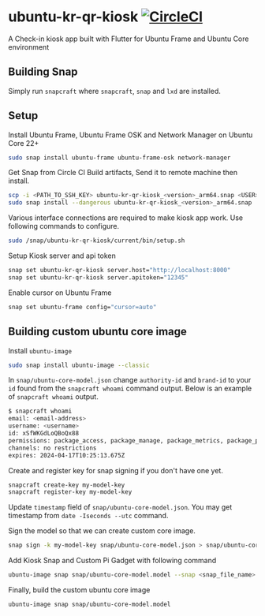 # ubuntu-kr-qr-kiosk [![CircleCI](https://dl.circleci.com/status-badge/img/circleci/LCy26Fe3U1mrPC75gaG7e1/K8Lwqp1Yg1mdDbFWcENXcQ/tree/main.svg?style=svg)](https://dl.circleci.com/status-badge/redirect/circleci/LCy26Fe3U1mrPC75gaG7e1/K8Lwqp1Yg1mdDbFWcENXcQ/tree/main)

A Check-in kiosk app built with Flutter for Ubuntu Frame and Ubuntu Core environment

## Building Snap
Simply run `snapcraft` where `snapcraft`, `snap` and `lxd` are installed.

## Setup

Install Ubuntu Frame, Ubuntu Frame OSK and Network Manager on Ubuntu Core 22+

```bash
sudo snap install ubuntu-frame ubuntu-frame-osk network-manager
```

Get Snap from Circle CI Build artifacts, Send it to remote machine then install.

```bash
scp -i <PATH_TO_SSH_KEY> ubuntu-kr-qr-kiosk_<version>_arm64.snap <USER>@<IP_ADDRESS>:~/
sudo snap install --dangerous ubuntu-kr-qr-kiosk_<version>_arm64.snap
```

Various interface connections are required to make kiosk app work. Use following commands to configure.

```bash
sudo /snap/ubuntu-kr-qr-kiosk/current/bin/setup.sh
```

Setup Kiosk server and api token
```bash
snap set ubuntu-kr-qr-kiosk server.host="http://localhost:8000"
snap set ubuntu-kr-qr-kiosk server.apitoken="12345"
```

Enable cursor on Ubuntu Frame
```bash
snap set ubuntu-frame config="cursor=auto"
```

## Building custom ubuntu core image

Install `ubuntu-image`

```bash
sudo snap install ubuntu-image --classic
```

In `snap/ubuntu-core-model.json` change `authority-id` and `brand-id` to your `id` found from the `snapcraft whoami` command output. Below is an example of `snapcraft whoami` output.

```bash
$ snapcraft whoami
email: <email-address>
username: <username>
id: xSfWKGdLoQBoQx88
permissions: package_access, package_manage, package_metrics, package_push, package_register, package_release, package_update
channels: no restrictions
expires: 2024-04-17T10:25:13.675Z 
```

Create and register key for snap signing if you don't have one yet.

```bash
snapcraft create-key my-model-key
snapcraft register-key my-model-key
```

Update `timestamp` field of `snap/ubuntu-core-model.json`. You may get timestamp from `date -Iseconds --utc` command.

Sign the model so that we can create custom core image.
```bash
snap sign -k my-model-key snap/ubuntu-core-model.json > snap/ubuntu-core-model.model
```

Add Kiosk Snap and Custom Pi Gadget with following command

```bash
ubuntu-image snap snap/ubuntu-core-model.model --snap <snap_file_name>
```

Finally, build the custom ubuntu core image
```bash
ubuntu-image snap snap/ubuntu-core-model.model
```
